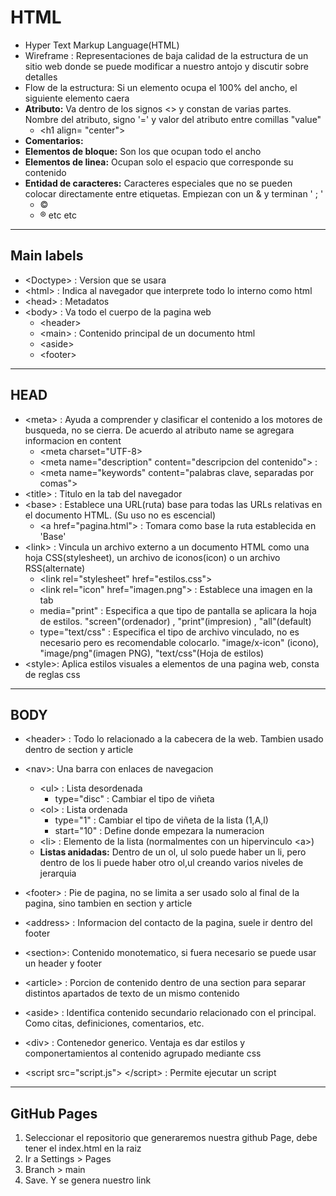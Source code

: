 # HTML

- Hyper Text Markup Language(HTML)
- Wireframe : Representaciones de baja calidad de la estructura de un sitio web donde se puede modificar a nuestro antojo y discutir sobre detalles
- Flow de la estructura: Si un elemento ocupa el 100% del ancho, el siguiente elemento caera
- **Atributo:**  Va dentro de los signos  \<> y constan de varias partes. Nombre del atributo, signo '=' y valor del atributo entre comillas "value"
	- \<h1 align= "center">
- **Comentarios:** <!-- texto -->
- **Elementos de bloque:** Son los que ocupan todo el ancho
- **Elementos de linea:** Ocupan solo el espacio que corresponde su contenido
- **Entidad de caracteres:** Caracteres especiales que no se pueden colocar directamente entre etiquetas. Empiezan con un & y terminan ' ; '
	- &copy;
	- &circledR; etc etc
---
## Main labels

- \<Doctype> : Version que se usara
- \<html> : Indica al navegador que interprete todo lo interno como html
- \<head> : Metadatos	
- \<body> : Va todo el cuerpo de la pagina web
	- \<header> 
	- \<main> : Contenido principal de un documento html
	- \<aside>
	- \<footer>

---
## HEAD

- \<meta> : Ayuda a comprender y clasificar el contenido a los motores de busqueda, no se cierra. De acuerdo al atributo name se agregara informacion en content
	- \<meta charset="UTF-8> 
	- \<meta name="description" content="descripcion del contenido"> :
	- \<meta name="keywords" content="palabras clave, separadas por comas">
- \<title> : Titulo en la tab del navegador
- \<base> : Establece una URL(ruta) base para todas las URLs relativas en el documento HTML. (Su uso no es escencial)
	- \<a href="pagina.html"> : Tomara como base la ruta establecida en 'Base' 
- \<link> : Vincula un archivo externo a un documento HTML como una hoja CSS(stylesheet), un archivo de iconos(icon) o un archivo RSS(alternate)
	- \<link rel="stylesheet" href="estilos.css">
	- \<link rel="icon" href="imagen.png"> : Establece una imagen en la tab
	- media="print" : Especifica a que tipo de pantalla se aplicara la hoja de estilos. "screen"(ordenador) , "print"(impresion) , "all"(default)
	- type="text/css" : Especifica el tipo de archivo vinculado, no es necesario pero es recomendable colocarlo. "image/x-icon" (icono), "image/png"(imagen PNG), "text/css"(Hoja de estilos)
- \<style>: Aplica estilos visuales a elementos de una pagina web, consta de reglas css


---

## BODY

- \<header> : Todo lo relacionado a la cabecera de la web. Tambien usado dentro de section y article
- \<nav>: Una barra con enlaces de navegacion
	- \<ul> : Lista desordenada
		- type="disc" : Cambiar el tipo de viñeta
	- \<ol> : Lista ordenada
		- type="1" : Cambiar el tipo de viñeta de la lista (1,A,l)
		- start="10" : Define donde empezara la numeracion
	- \<li> : Elemento de la lista (normalmentes con un hipervinculo \<a>)
	- **Listas anidadas:** Dentro de un ol, ul solo puede haber un li, pero dentro de los li puede haber otro ol,ul creando varios niveles de jerarquia

- \<footer> : Pie de pagina, no se limita a ser usado solo al final de la pagina, sino tambien en section y article
- \<address> : Informacion del contacto de la pagina, suele ir dentro del footer
- \<section>: Contenido monotematico, si fuera necesario se puede usar un header y footer
- \<article> : Porcion de contenido dentro de una section para separar distintos apartados de texto de un mismo contenido
- \<aside> : Identifica contenido secundario relacionado con el principal. Como citas, definiciones, comentarios, etc.

- \<div> : Contenedor generico. Ventaja es dar estilos y componertamientos al contenido agrupado mediante css

- \<script src="script.js"> \</script> : Permite ejecutar un script




---
## GitHub Pages

1. Seleccionar el repositorio que generaremos nuestra github Page, debe tener el index.html en la raiz
2. Ir a Settings > Pages
3. Branch > main
4. Save. Y se genera nuestro link